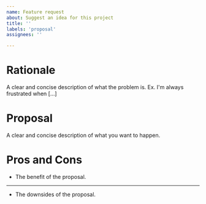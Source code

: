 ```yaml
---
name: Feature request
about: Suggest an idea for this project
title: ''
labels: 'proposal'
assignees: ''

---
```


# Rationale

A clear and concise description of what the problem is. Ex. I'm always frustrated when [...]

# Proposal

A clear and concise description of what you want to happen.

# Pros and Cons

- The benefit of the proposal.

---

- The downsides of the proposal.
